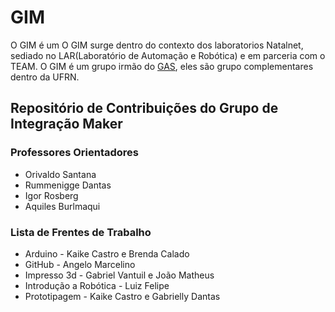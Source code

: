 # GIM
O GIM é um
O GIM surge dentro do contexto dos laboratorios Natalnet, sediado no LAR(Laboratório de Automação e Robótica) e em parceria com o TEAM. O GIM é um grupo irmão do [GAS](https://github.com/natalnet-team/GAS), eles são grupo complementares dentro da UFRN.

## Repositório de Contribuições do Grupo de Integração Maker 

### Professores Orientadores
* Orivaldo Santana
* Rummenigge Dantas
* Igor Rosberg
* Aquiles Burlmaqui

### Lista de Frentes de Trabalho

* Arduino - Kaike Castro e Brenda Calado
* GitHub - Angelo Marcelino
* Impresso 3d - Gabriel Vantuil e João Matheus
* Introdução a Robótica - Luiz Felipe
* Prototipagem - Kaike Castro e Gabrielly Dantas

